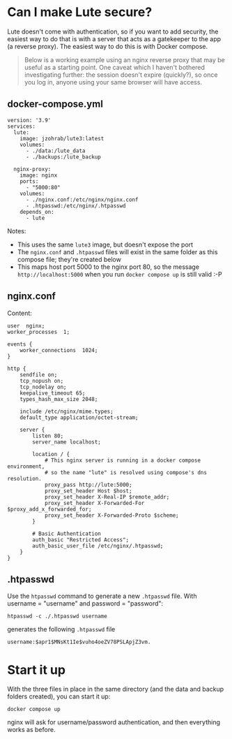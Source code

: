# Can I make Lute secure?

Lute doesn't come with authentication, so if you want to add security, the easiest way to do that is with a server that acts as a gatekeeper to the app (a reverse proxy).  The easiest way to do this is with Docker compose.

> Below is a working example using an nginx reverse proxy that may be useful as a starting point.  One caveat which I haven't bothered investigating further: the session doesn't expire (quickly?), so once you log in, anyone using your same browser will have access.

## docker-compose.yml

```
version: '3.9'
services:
  lute:
    image: jzohrab/lute3:latest
    volumes:
      - ./data:/lute_data
      - ./backups:/lute_backup

  nginx-proxy:
    image: nginx
    ports:
      - "5000:80"
    volumes:
      - ./nginx.conf:/etc/nginx/nginx.conf
      - .htpasswd:/etc/nginx/.htpasswd
    depends_on:
      - lute
```

Notes:

* This uses the same `lute3` image, but doesn't expose the port
* The `nginx.conf` and `.htpasswd` files will exist in the same folder as this compose file; they're created below
* This maps host port 5000 to the nginx port 80, so the message `http://localhost:5000` when you run `docker compose up` is still valid :-P

## nginx.conf

Content:

```
user  nginx;
worker_processes  1;

events {
    worker_connections  1024;
}

http {
    sendfile on;
    tcp_nopush on;
    tcp_nodelay on;
    keepalive_timeout 65;
    types_hash_max_size 2048;

    include /etc/nginx/mime.types;
    default_type application/octet-stream;

    server {
        listen 80;
        server_name localhost;

        location / {
            # This nginx server is running in a docker compose environment,
            # so the name "lute" is resolved using compose's dns resolution.
            proxy_pass http://lute:5000;
            proxy_set_header Host $host;
            proxy_set_header X-Real-IP $remote_addr;
            proxy_set_header X-Forwarded-For $proxy_add_x_forwarded_for;
            proxy_set_header X-Forwarded-Proto $scheme;
        }

        # Basic Authentication
        auth_basic "Restricted Access";
        auth_basic_user_file /etc/nginx/.htpasswd;
    }
}
```

## .htpasswd

Use the `htpasswd` command to generate a new `.htpasswd` file.  With username = "username" and password = "password":

```
htpasswd -c ./.htpasswd username
```

generates the following `.htpasswd` file

```
username:$apr1$MNsKt1Ie$vuho4oeZV78PSLApjZ3vm.
```

# Start it up

With the three files in place in the same directory (and the data and backup folders created), you can start it up:

```
docker compose up
```

nginx will ask for username/password authentication, and then everything works as before.